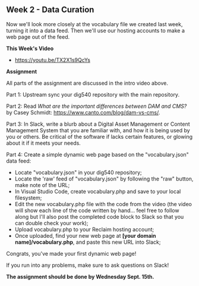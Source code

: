## Week 2 - Data Curation

Now we'll look more closely at the vocabulary file we created last week, turning it into a data feed. Then we'll use our hosting accounts to make a web page out of the feed.

**This Week's Video**

- <https://youtu.be/TX2X1s9QcYs>

**Assignment**

All parts of the assignment are discussed in the intro video above.

Part 1: Upstream sync your dig540 repository with the main repository.

Part 2: Read *What are the important differences between DAM and CMS?* by Casey Schmidt: <https://www.canto.com/blog/dam-vs-cms/>.

Part 3: In Slack, write a blurb about a Digital Asset Management or Content Management System that you are familiar with, and how it is being used by you or others. Be critical of the software if lacks certain features, or glowing about it if it meets your needs. 

Part 4: Create a simple dynamic web page based on the "vocabulary.json" data feed:
- Locate "vocabulary.json" in your dig540 repository;
- Locate the 'raw' feed of "vocabulary.json" by following the "raw" button, make note of the URL;
- In Visual Studio Code, create vocabulary.php and save to your local filesystem;
- Edit the new vocabulary.php file with the code from the video (the video will show each line of the code written by hand... feel free to follow along but I'll also post the completed code block to Slack so that you can double check your work);
- Upload vocabulary.php to your Reclaim hosting account;
- Once uploaded, find your new web page at **[your domain name]/vocabulary.php**, and paste this new URL into Slack;

Congrats, you've made your first dynamic web page! 

If you run into any problems, make sure to ask questions on Slack!

**The assignment should be done by Wednesday Sept. 15th.**
